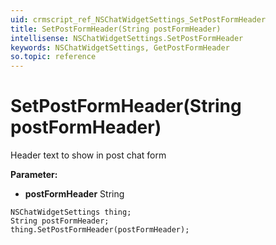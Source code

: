 ```yaml
---
uid: crmscript_ref_NSChatWidgetSettings_SetPostFormHeader
title: SetPostFormHeader(String postFormHeader)
intellisense: NSChatWidgetSettings.SetPostFormHeader
keywords: NSChatWidgetSettings, GetPostFormHeader
so.topic: reference
---
```


# SetPostFormHeader(String postFormHeader)

Header text to show in post chat form

**Parameter:** 
 - **postFormHeader** String

```crmscript
NSChatWidgetSettings thing;
String postFormHeader;
thing.SetPostFormHeader(postFormHeader);
```

